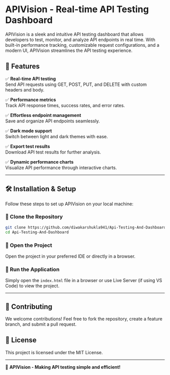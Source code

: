 # APIVision - Real-time API Testing Dashboard

APIVision is a sleek and intuitive API testing dashboard that allows developers to test, monitor, and analyze API endpoints in real time. With built-in performance tracking, customizable request configurations, and a modern UI, APIVision streamlines the API testing experience.

## 🌟 Features

✅ **Real-time API testing**  
Send API requests using GET, POST, PUT, and DELETE with custom headers and body.

✅ **Performance metrics**  
Track API response times, success rates, and error rates.

✅ **Effortless endpoint management**  
Save and organize API endpoints seamlessly.

✅ **Dark mode support**  
Switch between light and dark themes with ease.

✅ **Export test results**  
Download API test results for further analysis.

✅ **Dynamic performance charts**  
Visualize API performance through interactive charts.

---

## 🛠 Installation & Setup

Follow these steps to set up APIVision on your local machine:

### 🔹 Clone the Repository

```bash
git clone https://github.com/diwakarshukla941/Api-Testing-And-Dashboard.git
cd Api-Testing-And-Dashboard
```

### 🔹 Open the Project

Open the project in your preferred IDE or directly in a browser.

### 🔹 Run the Application

Simply open the `index.html` file in a browser or use Live Server (if using VS Code) to view the project.

---

## 🤝 Contributing

We welcome contributions! Feel free to fork the repository, create a feature branch, and submit a pull request.

## 📜 License

This project is licensed under the MIT License.

---

🚀 **APIVision - Making API testing simple and efficient!**
